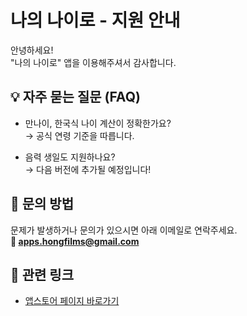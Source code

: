 # 나의 나이로 - 지원 안내

안녕하세요!  
"나의 나이로" 앱을 이용해주셔서 감사합니다.

## 💡 자주 묻는 질문 (FAQ)
- 만나이, 한국식 나이 계산이 정확한가요?  
 → 공식 연령 기준을 따릅니다.

- 음력 생일도 지원하나요?  
 → 다음 버전에 추가될 예정입니다!

## 📧 문의 방법
문제가 발생하거나 문의가 있으시면 아래 이메일로 연락주세요.  
**📩 apps.hongfilms@gmail.com**

## 🔗 관련 링크
- [앱스토어 페이지 바로가기](https://apps.apple.com/kr/app/나의-나이로/id6744161188)
